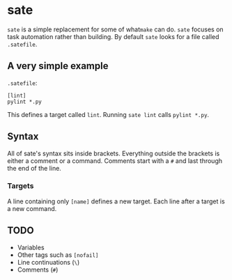 # sate

`sate` is a simple replacement for some of what`make` can do. `sate`
focuses on task automation rather than building. By default `sate`
looks for a file called `.satefile`.

## A very simple example

`.satefile`:
```
[lint]
pylint *.py
```

This defines a target called `lint`. Running `sate lint` calls `pylint
*.py`.

## Syntax

All of sate's syntax sits inside brackets. Everything outside the
brackets is either a comment or a command. Comments start with a `#`
and last through the end of the line.

### Targets
A line containing only `[name]` defines a new target. Each line after
a target is a new command.

## TODO

- Variables
- Other tags such as `[nofail]`
- Line continuations (`\`)
- Comments (`#`)
